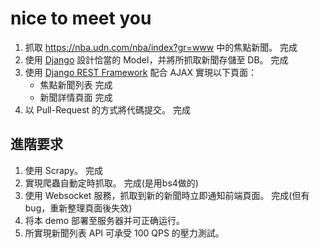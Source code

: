 # nice to meet you
1. 抓取 https://nba.udn.com/nba/index?gr=www 中的焦點新聞。  完成
2. 使用 [Django](https://www.djangoproject.com/) 設計恰當的 Model，并將所抓取新聞存儲至 DB。  完成
3. 使用 [Django REST Framework](http://www.django-rest-framework.org/) 配合 AJAX 實現以下頁面：
	 * 焦點新聞列表  完成
	 * 新聞詳情頁面  完成
4. 以 Pull-Request 的方式將代碼提交。  完成
	
## 進階要求
1. 使用 Scrapy。  完成
2. 實現爬蟲自動定時抓取。  完成(是用bs4做的)
3. 使用 Websocket 服務，抓取到新的新聞時立即通知前端頁面。  完成(但有bug，重新整理頁面後失效)
4. 将本 demo 部署至服务器并可正确运行。
5. 所實現新聞列表 API 可承受 100 QPS 的壓力測試。
